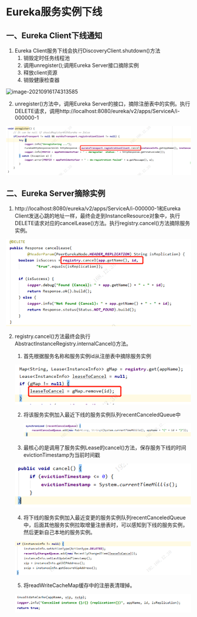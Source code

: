 # Eureka服务实例下线

## 一、Eureka Client下线通知

1. Eureka Client服务下线会执行DiscoveryClient.shutdown()方法
   1. 销毁定时任务线程池
   2. 调用unregister();调用Eureka Server接口摘除实例
   3. 释放client资源
   4. 销毁健康检查器

![image-20210916174313585](C:\Users\zhzhf\AppData\Roaming\Typora\typora-user-images\image-20210916174313585.png)

2. unregister()方法中，调用Eureka Server的接口，摘除注册表中的实例。执行DELETE请求，调用http://localhost:8080/eureka/v2/apps/ServiceA/i-000000-1

![image-20210916174802081](10-Eureka服务实例下线.assets/image-20210916174802081.png)

## 二、Eureka Server摘除实例

1. http://localhost:8080/eureka/v2/apps/ServiceA/i-000000-1和Eureka Client发送心跳的地址一样，最终会走到InstanceResource对象中，执行DELETE请求对应的cancelLease()方法。执行registry.cancel()方法摘除服务实例。

![image-20210916175421968](10-Eureka服务实例下线.assets/image-20210916175421968.png)

2. registry.cancel()方法最终会执行AbstractInstanceRegistry.internalCancel()方法。

   1. 首先根据服务名称和服务实例id从注册表中摘除服务实例

   ![image-20210916175716724](10-Eureka服务实例下线.assets/image-20210916175716724.png)

   2. 将该服务实例加入最近下线的服务实例队列recentCanceledQueue中

      ![image-20210916181910735](10-Eureka服务实例下线.assets/image-20210916181910735.png)

   3. 最核心的是调用了服务实例Lease的cancel()方法，保存服务下线的时间evictionTimestamp为当前时间戳

   ![image-20210916183703981](10-Eureka服务实例下线.assets/image-20210916183703981.png)

   4. 将下线的服务实例加入最近变更的服务实例队列recentCanceledQueue中，后面其他服务实例拉取增量注册表时，可以感知到下线的服务实例，然后更新自己本地的服务实例。

   ![image-20210916184103619](10-Eureka服务实例下线.assets/image-20210916184103619.png)

   5. 将readWriteCacheMap缓存中的注册表清理掉。

   ![image-20210916184711101](10-Eureka服务实例下线.assets/image-20210916184711101.png)